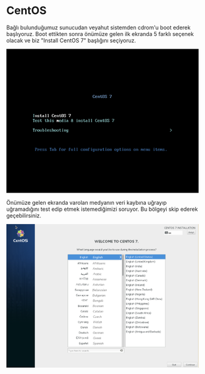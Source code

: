 # CentOS

Bağlı bulunduğumuz sunucudan veyahut sistemden cdrom'u boot ederek başlıyoruz. Boot ettikten sonra önümüze gelen ilk ekranda 5 farklı seçenek olacak ve biz "Install CentOS 7" başlığını seçiyoruz.

![](3.PNG)

Önümüze gelen ekranda varolan medyanın veri kaybına uğrayıp uğramadığını test edip etmek istemediğimizi soruyor. Bu bölgeyi skip ederek geçebilirsiniz.

![](4.PNG)


